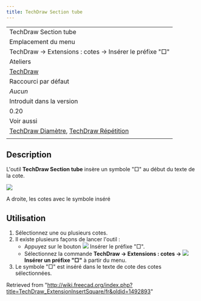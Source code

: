 ```yaml
---
title: TechDraw Section tube
---
```

|  |
| --- |
| TechDraw Section tube |
| Emplacement du menu |
| TechDraw → Extensions : cotes → Insérer le préfixe "□" |
| Ateliers |
| [TechDraw](/TechDraw_Workbench/fr "TechDraw Workbench/fr") |
| Raccourci par défaut |
| *Aucun* |
| Introduit dans la version |
| 0.20 |
| Voir aussi |
| [TechDraw Diamètre](/TechDraw_ExtensionInsertDiameter/fr "TechDraw ExtensionInsertDiameter/fr"), [TechDraw Répétition](/TechDraw_ExtensionInsertRepetition/fr "TechDraw ExtensionInsertRepetition/fr") |
|  |

## Description

L'outil **TechDraw Section tube** insère un symbole "□" au début du texte de la cote.

![](/images/TechDraw_extensionInsertSquareExample.png)

A droite, les cotes avec le symbole inséré

## Utilisation

1. Sélectionnez une ou plusieurs cotes.
2. Il existe plusieurs façons de lancer l'outil :
   * Appuyez sur le bouton ![](/images/TechDraw_ExtensionInsertSquare.svg) Insérer le préfixe "□".
   * Sélectionnez la commande **TechDraw → Extensions : cotes → ![](/images/TechDraw_ExtensionInsertSquare.svg) Insérer un préfixe "□"** à partir du menu.
3. Le symbole "□" est inséré dans le texte de cote des cotes sélectionnées.

Retrieved from "<http://wiki.freecad.org/index.php?title=TechDraw_ExtensionInsertSquare/fr&oldid=1492893>"